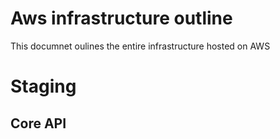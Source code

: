 # Aws infrastructure outline

This documnet oulines the entire infrastructure hosted on AWS

# Staging 
## Core API

    
